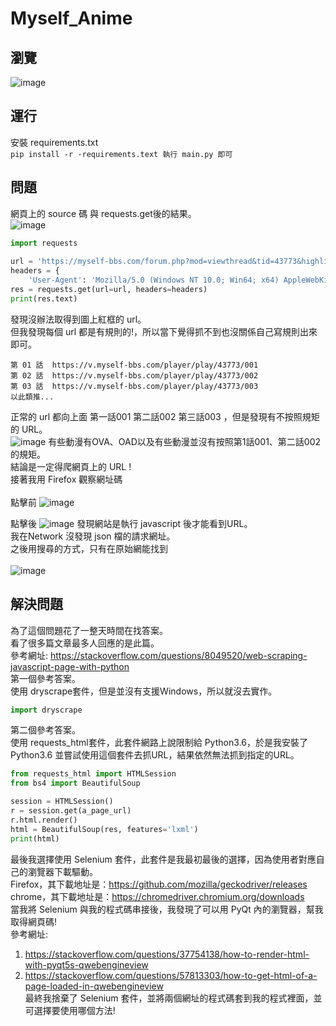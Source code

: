 # Myself_Anime
## 瀏覽

![image](https://i.imgur.com/rHrIvj9.gif)

## 運行
安裝 requirements.txt <br>
`
pip install -r -requirements.text
執行 main.py 即可
`

## 問題<br>
網頁上的 source 碼 與 requests.get後的結果。<br>
![image](https://i.imgur.com/9kG6vdj.png)
```python
import requests  
  
url = 'https://myself-bbs.com/forum.php?mod=viewthread&tid=43773&highlight=%E7%99%BD%E8%89%B2%E7%9B%B8%E7%B0%BF'  
headers = {  
    'User-Agent': 'Mozilla/5.0 (Windows NT 10.0; Win64; x64) AppleWebKit/537.36 (KHTML, like Gecko) Chrome/84.0.4147.105 Safari/537.36'}  
res = requests.get(url=url, headers=headers)  
print(res.text)
```
發現沒辦法取得到圖上紅框的 url。<br>
但我發現每個 url 都是有規則的!，所以當下覺得抓不到也沒關係自己寫規則出來即可。<br>
```
第 01 話  https://v.myself-bbs.com/player/play/43773/001
第 02 話  https://v.myself-bbs.com/player/play/43773/002
第 03 話  https://v.myself-bbs.com/player/play/43773/003
以此類推...
```
正常的 url 都向上面 第一話001 第二話002 第三話003 ，但是發現有不按照規矩的 URL。<br>
![image](https://i.imgur.com/88FrgLG.png)
有些動漫有OVA、OAD以及有些動漫並沒有按照第1話001、第二話002的規矩。<br>
結論是一定得爬網頁上的 URL ! <br>
接著我用 Firefox 觀察網址碼<br><br>
點擊前
![image](https://i.imgur.com/qYxUiRs.png)

點擊後
![image](https://i.imgur.com/XSy5D2z.png)
發現網站是執行 javascript 後才能看到URL。<br>
我在Network 沒發現 json 檔的請求網址。<br>
之後用搜尋的方式，只有在原始網能找到<br><br>
![image](https://i.imgur.com/w8YZk3x.png)

## 解決問題
為了這個問題花了一整天時間在找答案。<br>
看了很多篇文章最多人回應的是此篇。<br>
參考網址: https://stackoverflow.com/questions/8049520/web-scraping-javascript-page-with-python <br>
第一個參考答案。<br>
使用 dryscrape套件，但是並沒有支援Windows，所以就沒去實作。
```python
import dryscrape
```
第二個參考答案。<br>
使用 requests_html套件，此套件網路上說限制給 Python3.6，於是我安裝了 Python3.6 並嘗試使用這個套件去抓URL，結果依然無法抓到指定的URL。<br>
```python
from requests_html import HTMLSession
from bs4 import BeautifulSoup

session = HTMLSession()
r = session.get(a_page_url)
r.html.render()
html = BeautifulSoup(res, features='lxml')
print(html)
```
最後我選擇使用 Selenium 套件，此套件是我最初最後的選擇，因為使用者對應自己的瀏覽器下載驅動。<br>
Firefox，其下載地址是：https://github.com/mozilla/geckodriver/releases <br>
chrome，其下載地址是：https://chromedriver.chromium.org/downloads <br>
當我將 Selenium 與我的程式碼串接後，我發現了可以用 PyQt 內的瀏覽器，幫我取得網頁碼!<br>
參考網址: 
1. https://stackoverflow.com/questions/37754138/how-to-render-html-with-pyqt5s-qwebengineview <br>
2. https://stackoverflow.com/questions/57813303/how-to-get-html-of-a-page-loaded-in-qwebengineview <br>
最終我捨棄了 Selenium 套件，並將兩個網址的程式碼套到我的程式裡面，並可選擇要使用哪個方法! <br>
